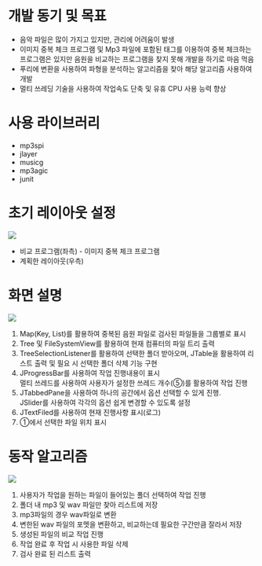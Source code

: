 # 개발 동기 및 목표
<ul>
  <li>음악 파일은 많이 가지고 있지만, 관리에 어려움이 발생</li>
  <li>이미지 중복 체크 프로그램 및 Mp3 파일에 포함된 태그를 이용하여 중복 체크하는 프로그램은 있지만 음원을 비교하는 프로그램을 찾지 못해 개발을 하기로 마음 먹음</li>
  <li>푸리에 변환을 사용하여 파형을 분석하는 알고리즘을 찾아 해당 알고리즘 사용하여 개발</li>
  <li>멀티 쓰레딩 기술을 사용하여 작업속도 단축 및 유휴 CPU 사용 능력 향상</li>
</ul>

# 사용 라이브러리
<ul>
  <li>mp3spi</li>
  <li>jlayer</li>
  <li>musicg</li>
  <li>mp3agic</li>
  <li>junit</li>
</ul>

# 초기 레이아웃 설정
<img src="https://postfiles.pstatic.net/MjAxOTA1MDhfMTk3/MDAxNTU3Mjk0NzM3MzI0.xcSKgeNnfemXv7w8L4FRV5XFAxNbkBE755-uaqrt41og.pxYl1gTSx4xLIBFLwRRcTo4Y88gHCA5F7_y83v3xj9Mg.PNG.younggu1545/%EA%B7%B8%EB%A6%BC28.png?type=w966"/>
<ul>
  <li>비교 프로그램(좌측) - 이미지 중복 체크 프로그램</li>
  <li>계획한 레이아웃(우측)</li>
</ul>

# 화면 설명
<img src="https://postfiles.pstatic.net/MjAxOTA1MDhfMTA1/MDAxNTU3Mjk1ODgzMDk1.QkoEWYGqPUn9cU7ywbIgfIYxr9A0IJvEX6fhNncfGPYg.RV1c4Lz4JMXayJFf-7Lmk9ZuoyigaXG9VNs3d5IUeqUg.PNG.younggu1545/%EA%B7%B8%EB%A6%BC37.png?type=w966"/>
<ol>
  <li>Map(Key, List)를 활용하여 중복된 음원 파일로 검사된 파일들을 그룹별로 표시</li>
  <li>Tree 및 FileSystemView를 활용하여 현재 컴퓨터의 파일 트리 출력</li>
  <li>TreeSelectionListener를 활용하여 선택한 폴더 받아오며, JTable을 활용하여 리스트 출력 및 필요 시 선택한 폴더 삭제 기능 구현</li>
  <li>JProgressBar를 사용하여 작업 진행내용이 표시<br>
      멀티 쓰레드를 사용하여 사용자가 설정한 쓰레드 개수(⑤)를 활용하여 작업 진행</li>
  <li>JTabbedPane을 사용하여 하나의 공간에서 옵션 선택할 수 있게 진행.<br>
      JSlider를 사용하여 각각의 옵션 쉽게 변경할 수 있도록 설정</li>
  <li>JTextFiled를 사용하여 현재 진행사항 표시(로그)</li>
  <li>①에서 선택한 파일 위치 표시</li>
</ol>

# 동작 알고리즘
<img src="https://postfiles.pstatic.net/MjAxOTA1MDhfMTQ1/MDAxNTU3Mjk0NzM3Mjk0.8RiUMVB5aMGguuoQrhO2XgPA08R5Z7FJCrC5CSkQMPUg.oKXD2jSFhgNKe2y6py5hesDMfKnFJUtjfXF1IEaneywg.PNG.younggu1545/%EA%B7%B8%EB%A6%BC29.png?type=w966"/>
<ol>
  <li>사용자가 작업을 원하는 파일이 들어있는 폴더 선택하여 작업 진행</li>
  <li>폴더 내 mp3 및 wav 파일만 찾아 리스트에 저장</li>
  <li>mp3파일의 경우 wav파일로 변환</li>
  <li>변한된 wav 파일의 포멧을 변환하고, 비교하는데 필요한 구간만큼 잘라서 저장</li>
  <li>생성된 파일의 비교 작업 진행</li>
  <li>작업 완료 후 작업 시 사용한 파일 삭제</li>
  <li>검사 완료 된 리스트 출력</li>
</ol>
